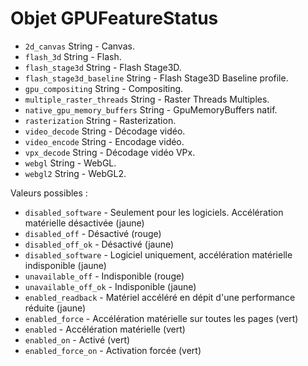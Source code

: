 # Objet GPUFeatureStatus

* `2d_canvas` String - Canvas.
* `flash_3d` String - Flash.
* `flash_stage3d` String - Flash Stage3D.
* `flash_stage3d_baseline` String - Flash Stage3D Baseline profile.
* `gpu_compositing` String - Compositing.
* `multiple_raster_threads` String - Raster Threads Multiples.
* `native_gpu_memory_buffers` String - GpuMemoryBuffers natif.
* `rasterization` String - Rasterization.
* `video_decode` String - Décodage vidéo.
* `video_encode` String - Encodage vidéo.
* `vpx_decode` String - Décodage vidéo VPx.
* `webgl` String - WebGL.
* `webgl2` String - WebGL2.

Valeurs possibles :

* `disabled_software` - Seulement pour les logiciels. Accélération matérielle désactivée (jaune)
* `disabled_off` - Désactivé (rouge)
* `disabled_off_ok` - Désactivé (jaune)
* `disabled_software` - Logiciel uniquement, accélération matérielle indisponible (jaune)
* `unavailable_off` - Indisponible (rouge)
* `unavailable_off_ok` - Indisponible (jaune)
* `enabled_readback` - Matériel accéléré en dépit d'une performance réduite (jaune)
* `enabled_force` - Accélération matérielle sur toutes les pages (vert)
* `enabled` - Accélération matérielle (vert)
* `enabled_on` - Activé (vert)
* `enabled_force_on` - Activation forcée (vert)
